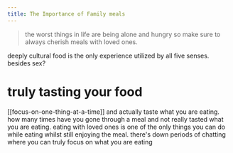 ```yaml
---
title: The Importance of Family meals
---
```

> the worst things in life are being alone and hungry so make sure to always cherish meals with loved ones.

deeply cultural
food is the only experience utilized by all five senses. besides sex?

# truly tasting your food
[[focus-on-one-thing-at-a-time]] and actually taste what you are eating. how many times have you gone through a meal and not really tasted what you are eating. eating with loved ones is one of the only things you can do while eating whilst still enjoying the meal. there's down periods of chatting where you can truly focus on what you are eating